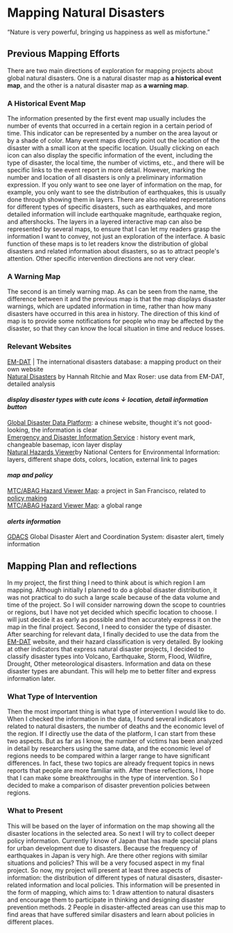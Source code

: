 # Mapping Natural Disasters

“Nature is very powerful, bringing us happiness as well as misfortune.”


## Previous Mapping Efforts

There are two main directions of exploration for mapping projects about global natural disasters. One is a natural disaster map as **a historical event map**, and the other is a natural disaster map as **a warning map**. 

### A Historical Event Map
The information presented by the first event map usually includes the number of events that occurred in a certain region in a certain period of time. This indicator can be represented by a number on the area layout or by a shade of color. Many event maps directly point out the location of the disaster with a small icon at the specific location. Usually clicking on each icon can also display the specific information of the event, including the type of disaster, the local time, the number of victims, etc., and there will be specific links to the event report in more detail. However, marking the number and location of all disasters is only a preliminary information expression. If you only want to see one layer of information on the map, for example, you only want to see the distribution of earthquakes, this is usually done through showing them in layers. There are also related representations for different types of specific disasters, such as earthquakes, and more detailed information will include earthquake magnitude, earthquake region, and aftershocks. The layers in a layered interactive map can also be represented by several maps, to ensure that I can let my readers grasp the information I want to convey, not just an exploration of the interface. A basic function of these maps is to let readers know the distribution of global disasters and related information about disasters, so as to attract people's attention. Other specific intervention directions are not very clear. 

### A Warning Map
The second is an timely warning map. As can be seen from the name, the difference between it and the previous map is that the map displays disaster warnings, which are updated information in time, rather than how many disasters have occurred in this area in history. The direction of this kind of map is to provide some notifications for people who may be affected by the disaster, so that they can know the local situation in time and reduce losses.

### Relevant Websites
[EM-DAT](https://public.emdat.be/mapping/subcountry)  | The international disasters database: a mapping product on their own website  
[Natural Disasters](https://ourworldindata.org/natural-disasters) by Hannah Ritchie and Max Roser: use data from EM-DAT, detailed analysis  
#### *display disaster types with cute icons ↓ location, detail information button*  
[Global Disaster Data Platform](https://www.gddat.cn/newGlobalWeb/#/PreviewNewDisaster): a chinese website, thought it's not good-looking, the information is clear  
[Emergency and Disaster Information Service](https://rsoe-edis.org/eventMap) : history event mark, changeable basemap, icon layer display  
[Natural Hazards Viewer](https://www.ncei.noaa.gov/maps/hazards/)by National Centers for Environmental Information: layers, different shape dots, colors, location, external link to pages  
#### *map and policy*  
[MTC/ABAG Hazard Viewer Map](https://mtc.maps.arcgis.com/apps/webappviewer/index.html?id=4a6f3f1259df42eab29b35dfcd086fc8): a project in San Francisco, related to  
[policy making](https://abag.ca.gov/our-work/resilience/data-research)  
[MTC/ABAG Hazard Viewer Map](https://mtc.maps.arcgis.com/apps/mapviewer/index.html): a global range  
#### *alerts information*    
[GDACS](https://gdacs.org/) Global Disaster Alert and Coordination System: disaster alert, timely information


## Mapping Plan and reflections

In my project, the first thing I need to think about is which region I am mapping. Although initially I planned to do a global disaster distribution, it was not practical to do such a large scale because of the data volume and time of the project. So I will consider narrowing down the scope to countries or regions, but I have not yet decided which specific location to choose. I will just decide it as early as possible and then accurately express it on the map in the final project. Second, I need to consider the type of disaster. After searching for relevant data, I finally decided to use the data from the [EM-DAT](https://public.emdat.be/data) website, and their hazard classification is very detailed. By looking at other indicators that express natural disaster projects, I decided to classify disaster types into Volcano, Earthquake, Storm, Flood, Wildfire, Drought, Other meteorological disasters. Information and data on these disaster types are abundant. This will help me to better filter and express information later.

### What Type of Intervention
Then the most important thing is what type of intervention I would like to do. When I checked the information in the data, I found several indicators related to natural disasters, the number of deaths and the economic level of the region. If I directly use the data of the platform, I can start from these two aspects. But as far as I know, the number of victims has been analyzed in detail by researchers using the same data, and the economic level of regions needs to be compared within a larger range to have significant differences. In fact, these two topics are already frequent topics in news reports that people are more familiar with. After these reflections, I hope that I can make some breakthroughs in the type of intervention. So I decided to make a comparison of disaster prevention policies between regions. 

### What to Present
This will be based on the layer of information on the map showing all the disaster locations in the selected area. So next I will try to collect deeper policy information. Currently I know of Japan that has made special plans for urban development due to disasters. Because the frequency of earthquakes in Japan is very high. Are there other regions with similar situations and policies? This will be a very focused aspect in my final project. So now, my project will present at least three aspects of information: the distribution of different types of natural disasters, disaster-related information and local policies. This information will be presented in the form of mapping, which aims to: 1 draw attention to natural disasters and encourage them to participate in thinking and designing disaster prevention methods. 2 People in disaster-affected areas can use this map to find areas that have suffered similar disasters and learn about policies in different places.
